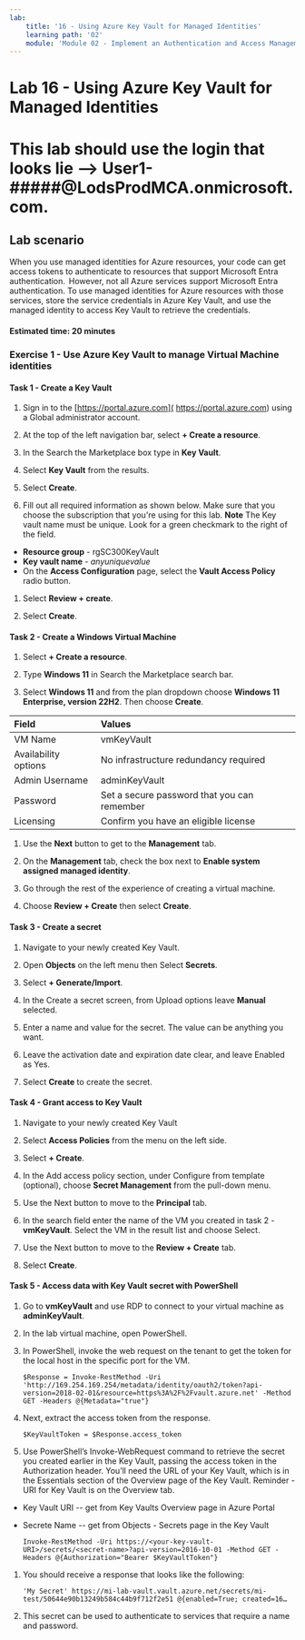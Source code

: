 ```yaml
---
lab:
    title: '16 - Using Azure Key Vault for Managed Identities'
    learning path: '02'
    module: 'Module 02 - Implement an Authentication and Access Management Solution'
---
```


# Lab 16 - Using Azure Key Vault for Managed Identities

# This lab should use the login that looks lie --> User1-#####@LodsProdMCA.onmicrosoft.com.

## Lab scenario

When you use managed identities for Azure resources, your code can get access tokens to authenticate to resources that support Microsoft Entra authentication.  However, not all Azure services support Microsoft Entra authentication. To use managed identities for Azure resources with those services, store the service credentials in Azure Key Vault, and use the managed identity to access Key Vault to retrieve the credentials.

#### Estimated time: 20 minutes

### Exercise 1 - Use Azure Key Vault to manage Virtual Machine identities

#### Task 1 - Create a Key Vault

1. Sign in to the [https://portal.azure.com]( https://portal.azure.com) using a Global administrator account.

1. At the top of the left navigation bar, select **+ Create a resource**.

1. In the Search the Marketplace box type in **Key Vault**.  

1. Select **Key Vault** from the results.

1. Select **Create**.

1. Fill out all required information as shown below. Make sure that you choose the subscription that you're using for this lab.
    **Note** The Key vault name must be unique. Look for a green checkmark to the right of the field.

 - **Resource group** - rgSC300KeyVault
 - **Key vault name** - *anyuniquevalue*
 - On the **Access Configuration** page, select the **Vault Access Policy** radio button.
1. Select **Review + create**.

1. Select **Create**.

#### Task 2 - Create a Windows Virtual Machine

1. Select **+ Create a resource**.

1. Type **Windows 11** in Search the Marketplace search bar.

1. Select **Windows 11** and from the plan dropdown choose **Windows 11 Enterprise, version 22H2**. Then choose **Create**.

  | Field | Values |
  | :--   | :--    |
  | VM Name | vmKeyVault |
  | Availability options | No infrastructure redundancy required |
  | Admin Username | adminKeyVault |
  | Password | Set a secure password that you can remember |
  | Licensing | Confirm you have an eligible license |

1. Use the **Next** button to get to the **Management** tab.

1. On the **Management** tab, check the box next to **Enable system assigned managed identity**.

1. Go through the rest of the experience of creating a virtual machine. 

1. Choose **Review + Create** then select **Create**.

#### Task 3 - Create a secret

1. Navigate to your newly created Key Vault.

1. Open **Objects** on the left menu then Select **Secrets**.

1. Select **+ Generate/Import**.

1. In the Create a secret screen, from Upload options leave **Manual** selected.

1. Enter a name and value for the secret.  The value can be anything you want. 

1. Leave the activation date and expiration date clear, and leave Enabled as Yes. 

1. Select **Create** to create the secret.

#### Task 4 - Grant access to Key Vault

1. Navigate to your newly created Key Vault

1. Select **Access Policies** from the menu on the left side.

1. Select **+ Create**.

1. In the Add access policy section, under Configure from template (optional), choose **Secret Management** from the pull-down menu.

1. Use the Next button to move to the **Principal** tab.

1. In the search field enter the name of the VM you created in task 2 - **vmKeyVault**.  Select the VM in the result list and choose Select.

1. Use the Next button to move to the **Review + Create** tab.

1. Select **Create**.

#### Task 5 - Access data with Key Vault secret with PowerShell

1. Go to **vmKeyVault** and use RDP to connect to your virtual machine as **adminKeyVault**.

1. In the lab virtual machine, open PowerShell.  

1. In PowerShell, invoke the web request on the tenant to get the token for the local host in the specific port for the VM.  

    ```
    $Response = Invoke-RestMethod -Uri 'http://169.254.169.254/metadata/identity/oauth2/token?api-version=2018-02-01&resource=https%3A%2F%2Fvault.azure.net' -Method GET -Headers @{Metadata="true"}
    ```

1. Next, extract the access token from the response.  

    ```
    $KeyVaultToken = $Response.access_token
    ```

1. Use PowerShell’s Invoke-WebRequest command to retrieve the secret you created earlier in the Key Vault, passing the access token in the Authorization header.  You’ll need the URL of your Key Vault, which is in the Essentials section of the Overview page of the Key Vault.  Reminder - URI for Key Vault is on the Overview tab.

  - Key Vault URI -- get from Key Vaults Overview page in Azure Portal
  - Secrete Name -- get from Objects - Secrets page in the Key Vault

    ```
    Invoke-RestMethod -Uri https://<your-key-vault-URI>/secrets/<secret-name>?api-version=2016-10-01 -Method GET -Headers @{Authorization="Bearer $KeyVaultToken"}
    ```
1. You should receive a response that looks like the following: 
    ```
    'My Secret' https://mi-lab-vault.vault.azure.net/secrets/mi-test/50644e90b13249b584c44b9f712f2e51 @{enabled=True; created=16…
    ```
1. This secret can be used to authenticate to services that require a name and password.
